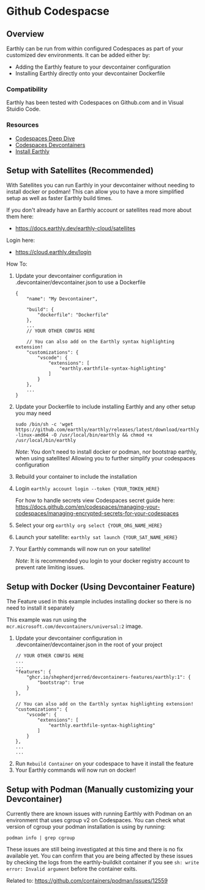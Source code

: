# Github Codespacse

## Overview

Earthly can be run from within configured Codespaces as part of your customized dev environments. It can be added either by:

* Adding the Earthly feature to your devcontainer configuration
* Installing Earthly directly onto your devcontainer Dockerfile

### Compatibility

Earthly has been tested with Codespaces on Github.com and in Visual Stuidio Code.

### Resources

 * [Codespaces Deep Dive](https://docs.github.com/en/codespaces/getting-started/deep-dive)
 * [Codespaces Devcontainers](https://docs.github.com/en/codespaces/setting-up-your-project-for-codespaces/adding-a-dev-container-configuration/introduction-to-dev-containers)
 * [Install Earthly](https://earthly.dev/get-earthly)


## Setup with Satellites (Recommended)

With Satellites you can run Earthly in your devcontainer without needing to install docker or podman! This can allow you to have a more simplified setup as well as faster Earthly build times.

If you don't already have an Earthly account or satellites read more about them here:
- https://docs.earthly.dev/earthly-cloud/satellites

Login here: 
- https://cloud.earthly.dev/login


How To:
1. Update your devcontainer configuration in .devcontainer/devcontainer.json to use a Dockerfile

    ```
    {
        "name": "My Devcontainer",

        "build": {
            "dockerfile": "Dockerfile"
        },
        ...
        // YOUR OTHER CONFIG HERE

        // You can also add on the Earthly syntax highlighting extension!
        "customizations": {
            "vscode": {
                "extensions": [
                    "earthly.earthfile-syntax-highlighting"
                ]
            }
        },
        ...
    }
    ```

1. Update your Dockerfile to include installing Earthly and any other setup you may need
    
    `sudo /bin/sh -c 'wget https://github.com/earthly/earthly/releases/latest/download/earthly-linux-amd64 -O /usr/local/bin/earthly && chmod +x /usr/local/bin/earthly`
    
    _Note_: You don't need to install docker or podman, nor bootstrap earthly, when using satellites! Allowing you to further simplify your codespaces configuration
1. Rebuild your container to include the installation
1. Login `earthly account login --token {YOUR_TOKEN_HERE}`
    
    For how to handle secrets view Codespaces secret guide here: https://docs.github.com/en/codespaces/managing-your-codespaces/managing-encrypted-secrets-for-your-codespaces
1. Select your org `earthly org select {YOUR_ORG_NAME_HERE}`
1. Launch your satellite: `earthly sat launch {YOUR_SAT_NAME_HERE}`
1. Your Earthly commands will now run on your satellite!
    
    _Note_: It is recommended you login to your docker registry account to prevent rate limiting issues.


## Setup with Docker (Using Devcontainer Feature)

The Feature used in this example includes installing docker so there is no need to install it separately

This example was run using the `mcr.microsoft.com/devcontainers/universal:2` image.

1. Update your devcontainer configuration in .devcontainer/devcontainer.json in the root of your project 
    ````
    // YOUR OTHER CONFIG HERE
    ...
    ...
    "features": {
        "ghcr.io/shepherdjerred/devcontainers-features/earthly:1": {
            "bootstrap": true
        }
    },

    // You can also add on the Earthly syntax highlighting extension!
    "customizations": {
        "vscode": {
            "extensions": [
                "earthly.earthfile-syntax-highlighting"
            ]
        }
    },
    ...
    ...
    ````
1. Run `Rebuild Container` on your codespace to have it install the feature
1. Your Earthly commands will now run on docker!

## Setup with Podman (Manually customizing your Devcontainer)

Currently there are known issues with running Earthly with Podman on an environment that uses cgroup v2 on Codespaces. You can check what version of cgroup your podman installation is using by running:

```podman info | grep cgroup```

These issues are still being investigated at this time and there is no fix available yet. You can confirm that you are being affected by these issues by checking the logs from the earthly-buildkit container if you see `sh: write error: Invalid argument` before the container exits.  

Related to: https://github.com/containers/podman/issues/12559

